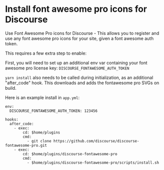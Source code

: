 # Install font awesome pro icons for Discourse

Use Font Awesome Pro icons for Discourse - This allows you to register and use any font awesome pro icons for your site, given a font awesome auth token.

This requires a few extra step to enable:

First, you will need to set up an additional env var containing your font awesome pro license key: `DISCOURSE_FONTAWESOME_AUTH_TOKEN`

`yarn install` also needs to be called during initialization, as an additional "after_code" hook. This downloads and adds the fontawesome pro SVGs on build.

Here is an example install in `app.yml`:

```
env:
  DISCOURSE_FONTAWESOME_AUTH_TOKEN: 123456
  
hooks:
  after_code:
    - exec:
        cd: $home/plugins
        cmd:
          - git clone https://github.com/discourse/discourse-fontawesome-pro.git
    - exec:
        cd: $home/plugins/discourse-fontawesome-pro
        cmd:
          - $home/plugins/discourse-fontawesome-pro/scripts/install.sh
```
